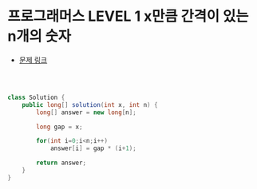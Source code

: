 # 프로그래머스 LEVEL 1 x만큼 간격이 있는 n개의 숫자

- [문제 링크](https://programmers.co.kr/learn/courses/30/lessons/12954?language=java)

</br>

```java

class Solution {
    public long[] solution(int x, int n) {
        long[] answer = new long[n];

        long gap = x;

        for(int i=0;i<n;i++)
            answer[i] = gap * (i+1);

        return answer;
    }
}

```
